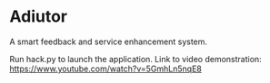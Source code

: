 # Adiutor
A smart feedback and service enhancement system.

Run hack.py to launch the application.
Link to video demonstration:
https://www.youtube.com/watch?v=5GmhLn5nqE8

